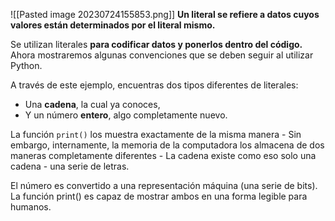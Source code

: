 ![[Pasted image 20230724155853.png]]
**Un literal se refiere a datos cuyos valores están determinados por el literal mismo.**

Se utilizan literales **para codificar datos y ponerlos dentro del código.** Ahora mostraremos algunas convenciones que se deben seguir al utilizar Python.

A través de este ejemplo, encuentras dos tipos diferentes de literales:

- Una **cadena**, la cual ya conoces,
- Y un número **entero**, algo completamente nuevo.

La función `print()` los muestra exactamente de la misma manera - Sin embargo, internamente, la memoria de la computadora los almacena de dos maneras completamente diferentes - La cadena existe como eso solo una cadena - una serie de letras.

El número es convertido a una representación máquina (una serie de bits). La función print() es capaz de mostrar ambos en una forma legible para humanos.
